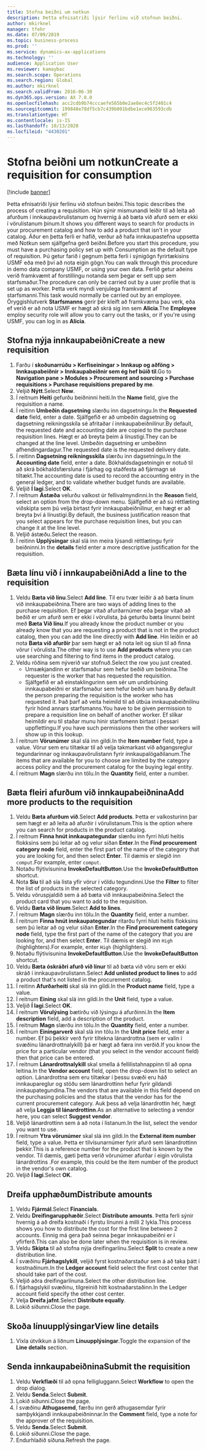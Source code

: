 ```yaml
---
title: Stofna beiðni um notkun
description: Þetta efnisatriði lýsir ferlinu við stofnun beiðni.
author: mkirknel
manager: tfehr
ms.date: 07/09/2019
ms.topic: business-process
ms.prod: ''
ms.service: dynamics-ax-applications
ms.technology: ''
audience: Application User
ms.reviewer: kamaybac
ms.search.scope: Operations
ms.search.region: Global
ms.author: mkirknel
ms.search.validFrom: 2016-06-30
ms.dyn365.ops.version: AX 7.0.0
ms.openlocfilehash: acc2cdb9b74cccaefe565b0e2ae8ec4c5f2401c4
ms.sourcegitcommit: 199848e78df5cb7c439b001bdbe1ece963593cdb
ms.translationtype: HT
ms.contentlocale: is-IS
ms.lasthandoff: 10/13/2020
ms.locfileid: "4430201"
---
```

# <a name="create-a-requisition-for-consumption"></a><span data-ttu-id="c6b0d-103">Stofna beiðni um notkun</span><span class="sxs-lookup"><span data-stu-id="c6b0d-103">Create a requisition for consumption</span></span>

[!include [banner](../../includes/banner.md)]

<span data-ttu-id="c6b0d-104">Þetta efnisatriði lýsir ferlinu við stofnun beiðni.</span><span class="sxs-lookup"><span data-stu-id="c6b0d-104">This topic describes the process of creating a requisition.</span></span> <span data-ttu-id="c6b0d-105">Hún sýnir mismunandi leiðir til að leita að afurðum í innkaupavörulistanum og hvernig á að bæta við afurð sem er ekki í vörulistanum þínum.</span><span class="sxs-lookup"><span data-stu-id="c6b0d-105">It shows you different ways to search for products in your procurement catalog and how to add a product that isn't in your catalog.</span></span> <span data-ttu-id="c6b0d-106">Áður en þetta ferli er hafið, verður að hafa innkaupastefna uppsetta með Notkun sem sjálfgefna gerð beiðni.</span><span class="sxs-lookup"><span data-stu-id="c6b0d-106">Before you start this procedure, you must have a purchasing policy set up with Consumption as the default type of requisition.</span></span> <span data-ttu-id="c6b0d-107">Þú getur farið í gegnum þetta ferli í sýnigögn fyrirtækisins USMF eða með því að nota eigin gögn.</span><span class="sxs-lookup"><span data-stu-id="c6b0d-107">You can walk through this procedure in demo data company USMF, or using your own data.</span></span> <span data-ttu-id="c6b0d-108">Ferlið getur aðeins verið framkvæmt af forstillingu notanda sem þegar er sett upp sem starfsmaður.</span><span class="sxs-lookup"><span data-stu-id="c6b0d-108">The procedure can only be carried out by a user profile that is set up as worker.</span></span> <span data-ttu-id="c6b0d-109">Þetta verk myndi venjulega framkvæmt af starfsmanni.</span><span class="sxs-lookup"><span data-stu-id="c6b0d-109">This task would normally be carried out by an employee.</span></span> <span data-ttu-id="c6b0d-110">Öryggishlutverk **Starfsmanns** gerir þér kleift að framkvæma þau verk, eða ef verið er að nota USMF er hægt að skrá sig inn sem **Alicia**.</span><span class="sxs-lookup"><span data-stu-id="c6b0d-110">The **Employee** employ security role will allow you to carry out the tasks, or if you're using USMF, you can log in as **Alicia**.</span></span>


## <a name="create-a-new-requisition"></a><span data-ttu-id="c6b0d-111">Stofna nýja innkaupabeiðni</span><span class="sxs-lookup"><span data-stu-id="c6b0d-111">Create a new requisition</span></span>
1. <span data-ttu-id="c6b0d-112">Farðu í **skoðunarrúðu > Kerfiseiningar > Innkaup og aðföng > Innkaupabeiðnir > Innkaupabeiðnir sem ég hef búið til**.</span><span class="sxs-lookup"><span data-stu-id="c6b0d-112">Go to **Navigation pane > Modules > Procurement and sourcing > Purchase requisitions > Purchase requisitions prepared by me**.</span></span>
2. <span data-ttu-id="c6b0d-113">Veljið **Nýtt**.</span><span class="sxs-lookup"><span data-stu-id="c6b0d-113">Select **New**.</span></span>
3. <span data-ttu-id="c6b0d-114">Í reitnum **Heiti** gefurðu beiðninni heiti.</span><span class="sxs-lookup"><span data-stu-id="c6b0d-114">In the **Name** field, give the requisition a name.</span></span>
4. <span data-ttu-id="c6b0d-115">Í reitinn **Umbeðin dagsetning** slærðu inn dagsetningu.</span><span class="sxs-lookup"><span data-stu-id="c6b0d-115">In the **Requested date** field, enter a date.</span></span> <span data-ttu-id="c6b0d-116">Sjálfgefið er að umbeðin dagsetning og dagsetning reikningsskila sé afritaðar í innkaupabeiðnilínur.</span><span class="sxs-lookup"><span data-stu-id="c6b0d-116">By default, the requested date and accounting date are copied to the purchase requisition lines.</span></span> <span data-ttu-id="c6b0d-117">Hægt er að breyta þeim á línustigi.</span><span class="sxs-lookup"><span data-stu-id="c6b0d-117">They can be changed at the line level.</span></span> <span data-ttu-id="c6b0d-118">Umbeðin dagsetning er umbeðinn afhendingardagur.</span><span class="sxs-lookup"><span data-stu-id="c6b0d-118">The requested date is the requested delivery date.</span></span>  
5. <span data-ttu-id="c6b0d-119">Í reitinn **Dagsetning reikningsskila** slærðu inn dagsetningu.</span><span class="sxs-lookup"><span data-stu-id="c6b0d-119">In the **Accounting date** field, enter a date.</span></span> <span data-ttu-id="c6b0d-120">Bókhaldsdagsetningin er notuð til að skrá bókhaldsfærsluna í fjárhag og staðfesta að fjármagn sé tiltækt.</span><span class="sxs-lookup"><span data-stu-id="c6b0d-120">The accounting date is used to record the accounting entry in the general ledger, and to validate whether budget funds are available.</span></span>  
6. <span data-ttu-id="c6b0d-121">Veljið **Í lagi**.</span><span class="sxs-lookup"><span data-stu-id="c6b0d-121">Select **OK**.</span></span>
7. <span data-ttu-id="c6b0d-122">Í reitnum **Ástæða** velurðu valkost úr fellivalmyndinni.</span><span class="sxs-lookup"><span data-stu-id="c6b0d-122">In the **Reason** field, select an option from the drop-down menu.</span></span> <span data-ttu-id="c6b0d-123">Sjálfgefið er að sú réttlæting viðskipta sem þú velja birtast fyrir innkaupabeiðnilínur, en hægt er að breyta því á línustigi.</span><span class="sxs-lookup"><span data-stu-id="c6b0d-123">By default, the business justification reason that you select appears for the purchase requisition lines, but you can change it at the line level.</span></span>  
8. <span data-ttu-id="c6b0d-124">Veljið ástæðu.</span><span class="sxs-lookup"><span data-stu-id="c6b0d-124">Select the reason.</span></span>
9. <span data-ttu-id="c6b0d-125">Í reitinn **Upplýsingar** skal slá inn meira lýsandi réttlætingu fyrir beiðninni.</span><span class="sxs-lookup"><span data-stu-id="c6b0d-125">In the **details** field enter a more descriptive justification for the requisition.</span></span>

## <a name="add-a-line-to-the-requisition"></a><span data-ttu-id="c6b0d-126">Bæta línu við í innkaupabeiðni</span><span class="sxs-lookup"><span data-stu-id="c6b0d-126">Add a line to the requisition</span></span>
1. <span data-ttu-id="c6b0d-127">Veldu **Bæta við línu**.</span><span class="sxs-lookup"><span data-stu-id="c6b0d-127">Select **Add line**.</span></span> <span data-ttu-id="c6b0d-128">Til eru tvær leiðir á að bæta línum við innkaupabeiðnina.</span><span class="sxs-lookup"><span data-stu-id="c6b0d-128">There are two ways of adding lines to the purchase requisition.</span></span> <span data-ttu-id="c6b0d-129">Ef þegar vitað afurðarnúmer eða þegar vitað að beðið er um afurð sem er ekki í vörulista, þá geturðu bæta línunni beint með **Bæta Við línu**.</span><span class="sxs-lookup"><span data-stu-id="c6b0d-129">If you already know the product number or you already know that you are requesting a product that is not in the product catalog, then you can add the line directly with **Add line**.</span></span> <span data-ttu-id="c6b0d-130">Hin leiðin er að nota **Bæta við afurðir** þar sem hægt er að nota leit og síun til að finna vörur í vörulista.</span><span class="sxs-lookup"><span data-stu-id="c6b0d-130">The other way is to use **Add products** where you can use searching and filtering to find items in the product catalog.</span></span>    
2. <span data-ttu-id="c6b0d-131">Veldu röðina sem nýverið var stofnuð.</span><span class="sxs-lookup"><span data-stu-id="c6b0d-131">Select the row you just created.</span></span>
    - <span data-ttu-id="c6b0d-132">Umsækjandinn er starfsmaður sem hefur beðið um beiðnina.</span><span class="sxs-lookup"><span data-stu-id="c6b0d-132">The requester is the worker that has requested the requisition.</span></span>   
    - <span data-ttu-id="c6b0d-133">Sjálfgefið er að einstaklingurinn sem sér um undirbúning innkaupabeiðni er starfsmaður sem hefur beðið um hana.</span><span class="sxs-lookup"><span data-stu-id="c6b0d-133">By default the person preparing the requisition is the worker who has requested it.</span></span> <span data-ttu-id="c6b0d-134">Það þarf að veita heimild til að útbúa innkaupabeiðnilínu fyrir hönd annars starfsmanns.</span><span class="sxs-lookup"><span data-stu-id="c6b0d-134">You have to be given permission to prepare a requisition line on behalf of another worker.</span></span> <span data-ttu-id="c6b0d-135">Ef slíkar heimildir eru til staðar munu hinir starfsmenn birtast í þessari uppflettingu.</span><span class="sxs-lookup"><span data-stu-id="c6b0d-135">If you have such permissions then the other workers will show up in this lookup.</span></span>  
3. <span data-ttu-id="c6b0d-136">Í reitnum **Vörunúmer** skal slá inn gildi.</span><span class="sxs-lookup"><span data-stu-id="c6b0d-136">In the **Item number** field, type a value.</span></span> <span data-ttu-id="c6b0d-137">Vörur sem eru tiltækar til að velja takmarkast við aðgangsreglur tegundarinnar og innkaupavörulistann fyrir innkaupalögaðilanum.</span><span class="sxs-lookup"><span data-stu-id="c6b0d-137">The items that are available for you to choose are limited by the category access policy and the procurement catalog for the buying legal entity.</span></span>   
4. <span data-ttu-id="c6b0d-138">Í reitnum **Magn** slærðu inn tölu.</span><span class="sxs-lookup"><span data-stu-id="c6b0d-138">In the **Quantity** field, enter a number.</span></span>

## <a name="add-more-products-to-the-requisition"></a><span data-ttu-id="c6b0d-139">Bæta fleiri afurðum við innkaupabeiðnina</span><span class="sxs-lookup"><span data-stu-id="c6b0d-139">Add more products to the requisition</span></span>
1. <span data-ttu-id="c6b0d-140">Veldu **Bæta afurðum við**.</span><span class="sxs-lookup"><span data-stu-id="c6b0d-140">Select **Add products**.</span></span> <span data-ttu-id="c6b0d-141">Þetta er valkosturinn þar sem hægt er að leita að afurðir í vörulistanum.</span><span class="sxs-lookup"><span data-stu-id="c6b0d-141">This is the option where you can search for products in the product catalog.</span></span>    
2. <span data-ttu-id="c6b0d-142">Í reitnum **Finna hnút innkaupategundar** slærðu inn fyrri hluti heitis flokksins sem þú leitar að og velur síðan **Enter**.</span><span class="sxs-lookup"><span data-stu-id="c6b0d-142">In the **Find procurement category node** field, enter the first part of the name of the category that you are looking for, and then select **Enter**.</span></span> <span data-ttu-id="c6b0d-143">Til dæmis er slegið inn `comput`.</span><span class="sxs-lookup"><span data-stu-id="c6b0d-143">For example, enter `comput`.</span></span>  
3. <span data-ttu-id="c6b0d-144">Notaðu flýtivísunina **InvokeDefaultButton**.</span><span class="sxs-lookup"><span data-stu-id="c6b0d-144">Use the **InvokeDefaultButton** shortcut.</span></span>
4. <span data-ttu-id="c6b0d-145">Nota **Síu** til að sía lista yfir vörur í völdu tegundinni.</span><span class="sxs-lookup"><span data-stu-id="c6b0d-145">Use the **Filter** to filter the list of products in the selected category.</span></span>
5. <span data-ttu-id="c6b0d-146">Veldu vöruspjaldið sem á að bæta við innkaupabeiðnina.</span><span class="sxs-lookup"><span data-stu-id="c6b0d-146">Select the product card that you want to add to the requisition.</span></span>
6. <span data-ttu-id="c6b0d-147">Veldu **Bæta við línum**.</span><span class="sxs-lookup"><span data-stu-id="c6b0d-147">Select **Add to lines**.</span></span>
7. <span data-ttu-id="c6b0d-148">Í reitnum **Magn** slærðu inn tölu.</span><span class="sxs-lookup"><span data-stu-id="c6b0d-148">In the **Quantity** field, enter a number.</span></span>
8. <span data-ttu-id="c6b0d-149">Í reitnum **Finna hnút innkaupategundar** ritarðu fyrri hluti heitis flokksins sem þú leitar að og velur síðan **Enter**.</span><span class="sxs-lookup"><span data-stu-id="c6b0d-149">In the **Find procurement category node** field, type the first part of the name of the category that you are looking for, and then select **Enter**.</span></span> <span data-ttu-id="c6b0d-150">Til dæmis er slegið inn `High` (highlighters).</span><span class="sxs-lookup"><span data-stu-id="c6b0d-150">For example, enter `High` (highlighters).</span></span>  
9. <span data-ttu-id="c6b0d-151">Notaðu flýtivísunina **InvokeDefaultButton**.</span><span class="sxs-lookup"><span data-stu-id="c6b0d-151">Use the **InvokeDefaultButton** shortcut.</span></span>
10. <span data-ttu-id="c6b0d-152">Veldu **Bæta óskráðri afurð við línur** til að bæta við vöru sem er ekki skráð í innkaupavörulistann.</span><span class="sxs-lookup"><span data-stu-id="c6b0d-152">Select **Add unlisted product to lines** to add a product that's not listed in the procurement catalog.</span></span>
11. <span data-ttu-id="c6b0d-153">Í reitinn **Afurðarheiti** skal slá inn gildi.</span><span class="sxs-lookup"><span data-stu-id="c6b0d-153">In the **Product name** field, type a value.</span></span>
12. <span data-ttu-id="c6b0d-154">Í reitnum **Eining** skal slá inn gildi.</span><span class="sxs-lookup"><span data-stu-id="c6b0d-154">In the **Unit** field, type a value.</span></span>
13. <span data-ttu-id="c6b0d-155">Veljið **Í lagi**.</span><span class="sxs-lookup"><span data-stu-id="c6b0d-155">Select **OK**.</span></span>
14. <span data-ttu-id="c6b0d-156">Í reitnum **Vörulýsing** bætirðu við lýsingu á afurðinni.</span><span class="sxs-lookup"><span data-stu-id="c6b0d-156">In the **Item description** field, add a description of the product.</span></span>
15. <span data-ttu-id="c6b0d-157">Í reitnum **Magn** slærðu inn tölu.</span><span class="sxs-lookup"><span data-stu-id="c6b0d-157">In the **Quantity** field, enter a number.</span></span>
16. <span data-ttu-id="c6b0d-158">Í reitnum **Einingarverð** skal slá inn tölu.</span><span class="sxs-lookup"><span data-stu-id="c6b0d-158">In the **Unit price** field, enter a number.</span></span> <span data-ttu-id="c6b0d-159">Ef þú þekkir verð fyrir tiltekna lánardrottna (sem er valin í svæðinu lánardrottnalykill) þá er hægt að færa inn verðið.</span><span class="sxs-lookup"><span data-stu-id="c6b0d-159">If you know the price for a particular vendor (that you select in the vendor account field) then that price can be entered.</span></span>   
17. <span data-ttu-id="c6b0d-160">Í reitnum **Lánardrottnalykill** skal smella á fellilistahnappinn til að opna leitina.</span><span class="sxs-lookup"><span data-stu-id="c6b0d-160">In the **Vendor account** field, open the drop-down list to select an option.</span></span> <span data-ttu-id="c6b0d-161">Lánardrottna sem eru tiltækar í þessu svæði eru háð innkaupareglur og stöðu sem lánardrottinn hefur fyrir gildandi innkaupategundina.</span><span class="sxs-lookup"><span data-stu-id="c6b0d-161">The vendors that are available in this field depend on the purchasing policies and the status that the vendor has for the current procurement category.</span></span> <span data-ttu-id="c6b0d-162">Auk þess að velja lánardrottin hér, hægt að velja **Leggja til lánardrottinn**.</span><span class="sxs-lookup"><span data-stu-id="c6b0d-162">As an alternative to selecting a vendor here, you can select **Suggest vendor**.</span></span>    
18. <span data-ttu-id="c6b0d-163">Veljið lánardrottinn sem á að nota í listanum.</span><span class="sxs-lookup"><span data-stu-id="c6b0d-163">In the list, select the vendor you want to use.</span></span>
19. <span data-ttu-id="c6b0d-164">Í reitnum **Ytra vörunúmer** skal slá inn gildi.</span><span class="sxs-lookup"><span data-stu-id="c6b0d-164">In the **External item number** field, type a value.</span></span> <span data-ttu-id="c6b0d-165">Þetta er tilvísunarnúmer fyrir afurð sem lánardrottinn þekkir.</span><span class="sxs-lookup"><span data-stu-id="c6b0d-165">This is a reference number for the product that is known by the vendor.</span></span> <span data-ttu-id="c6b0d-166">Til dæmis, gæti þetta verið vörunúmer afurðar í eigin vörulista lánardrottins .</span><span class="sxs-lookup"><span data-stu-id="c6b0d-166">For example, this could be the item number of the product in the vendor's own catalog.</span></span>  
20. <span data-ttu-id="c6b0d-167">Veljið **Í lagi**.</span><span class="sxs-lookup"><span data-stu-id="c6b0d-167">Select **OK**.</span></span>

## <a name="distribute-amounts"></a><span data-ttu-id="c6b0d-168">Dreifa upphæðum</span><span class="sxs-lookup"><span data-stu-id="c6b0d-168">Distribute amounts</span></span>
1. <span data-ttu-id="c6b0d-169">Veldu **Fjármál**.</span><span class="sxs-lookup"><span data-stu-id="c6b0d-169">Select **Financials**.</span></span>
2. <span data-ttu-id="c6b0d-170">Veldu **Dreifingarupphæðir**.</span><span class="sxs-lookup"><span data-stu-id="c6b0d-170">Select **Distribute amounts**.</span></span> <span data-ttu-id="c6b0d-171">Þetta ferli sýnir hvernig á að dreifa kostnaði í fyrstu línunni á milli 2 lykla.</span><span class="sxs-lookup"><span data-stu-id="c6b0d-171">This process shows you how to distribute the cost for the first line between 2 accounts.</span></span> <span data-ttu-id="c6b0d-172">Einnig má gera það seinna þegar innkaupabeiðni er í yfirferð.</span><span class="sxs-lookup"><span data-stu-id="c6b0d-172">This can also be done later when the requisition is in review.</span></span>  
3. <span data-ttu-id="c6b0d-173">Veldu **Skipta** til að stofna nýja dreifingarlínu.</span><span class="sxs-lookup"><span data-stu-id="c6b0d-173">Select **Split** to create a new distribution line.</span></span>
4. <span data-ttu-id="c6b0d-174">Í svæðinu **Fjárhagslykill**, veljið fyrst kostnaðarstaður sem á að taka þátt í kostnaðinum.</span><span class="sxs-lookup"><span data-stu-id="c6b0d-174">In the **Ledger account** field select the first cost center that should take part of the cost.</span></span>
5. <span data-ttu-id="c6b0d-175">Veljið aðra dreifingarlínuna.</span><span class="sxs-lookup"><span data-stu-id="c6b0d-175">Select the other distribution line.</span></span>
6. <span data-ttu-id="c6b0d-176">Í fjárhagslykil svæðinu, tilgreinið hitt kostnaðarstaðinn.</span><span class="sxs-lookup"><span data-stu-id="c6b0d-176">In the Ledger account field specify the other cost center.</span></span>
7. <span data-ttu-id="c6b0d-177">Velja **Dreifa jafnt**.</span><span class="sxs-lookup"><span data-stu-id="c6b0d-177">Select **Distribute equally**.</span></span>
8. <span data-ttu-id="c6b0d-178">Lokið síðunni.</span><span class="sxs-lookup"><span data-stu-id="c6b0d-178">Close the page.</span></span>

## <a name="view-line-details"></a><span data-ttu-id="c6b0d-179">Skoða línuupplýsingar</span><span class="sxs-lookup"><span data-stu-id="c6b0d-179">View line details</span></span>
1. <span data-ttu-id="c6b0d-180">Víxla útvíkkun á liðnum **Línuupplýsingar**.</span><span class="sxs-lookup"><span data-stu-id="c6b0d-180">Toggle the expansion of the **Line details** section.</span></span>

## <a name="submit-the-requisition"></a><span data-ttu-id="c6b0d-181">Senda innkaupabeiðnina</span><span class="sxs-lookup"><span data-stu-id="c6b0d-181">Submit the requisition</span></span>
1. <span data-ttu-id="c6b0d-182">Veldu **Verkflæði** til að opna felligluggann.</span><span class="sxs-lookup"><span data-stu-id="c6b0d-182">Select **Workflow** to open the drop dialog.</span></span>
2. <span data-ttu-id="c6b0d-183">Veldu **Senda**.</span><span class="sxs-lookup"><span data-stu-id="c6b0d-183">Select **Submit**.</span></span>
3. <span data-ttu-id="c6b0d-184">Lokið síðunni.</span><span class="sxs-lookup"><span data-stu-id="c6b0d-184">Close the page.</span></span>
4. <span data-ttu-id="c6b0d-185">Í svæðinu **Athugasemd**, færðu inn gerð athugasemdar fyrir samþykkjandi innkaupabeiðninnar.</span><span class="sxs-lookup"><span data-stu-id="c6b0d-185">In the **Comment** field, type a note for the approver of the requisition.</span></span>
5. <span data-ttu-id="c6b0d-186">Veldu **Senda**.</span><span class="sxs-lookup"><span data-stu-id="c6b0d-186">Select **Submit**.</span></span>
6. <span data-ttu-id="c6b0d-187">Lokið síðunni.</span><span class="sxs-lookup"><span data-stu-id="c6b0d-187">Close the page.</span></span>
7. <span data-ttu-id="c6b0d-188">Endurhlaðið síðuna.</span><span class="sxs-lookup"><span data-stu-id="c6b0d-188">Refresh the page.</span></span>


